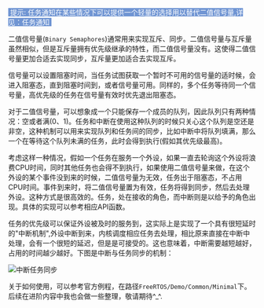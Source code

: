 <span style="color:white;background-color:#7095d3;">&nbsp;提示:  任务通知在某些情况下可以提供一个轻量的选择用以替代二值信号量,详见：任务通知&nbsp;</span>

二值信号量(`Binary Semaphores`)通常用来实现互斥、同步。二值信号量与互斥量虽然相似，但是互斥量拥有优先级继承的特性，而二值信号量没有。这使得二值信号量更加合适去实现同步，互斥量更加适合去实现互斥。

信号量可以设置阻塞时间，当任务试图获取一个暂时不可用的信号量的适时候，会进入阻塞态，直到阻塞时间到，或者信号量可用。同样的，多个任务等待同一个信号量，高优先级的任务在信号量有效时优先退出阻塞态。

对于二值信号量，可以想象成一个只能保存一个成员的队列，因此队列只有两种情况：空或者满(0、1)。任务和中断在使用这种队列的时候只关心这个队列是空还是非空，这种机制可以用来实现队列和任务间的同步，比如中断中将队列填满，那么一个在等待这个队列未满的任务，此时会得到执行(假如其优先级最高)。

考虑这样一种情况，假如一个任务在服务一个外设，如果一直去轮询这个外设将浪费CPU时间，同时其他任务也会得不到执行，如果使用二值信号量来做，在这个外设的某个事件没到来的时候，二值信号量为无效，任务出于阻塞态，不占用CPU时间。事件到来时，将二值信号量置为有效，任务将得到同步，然后去处理外设。这种方式是很高效的。任务，处在接收的角色，而中断则是以给予的角色出现。具体的实现可以参考相应API函数。

任务的优先级可以保证外设被及时的服务到，这实际上是实现了一个具有很短延时的"中断机制",外设中断到来，内核调度相应任务去处理，相比原来直接在中断中处理，会有一个很短的延迟，但是是可接受的。这也意味着，中断需要越短越好，占用的时间越少越好。下图是中断与任务同步的机制：

![中断任务同步](http://www.freertos.org/binary-semaphore.gif)

关于如何使用，可以参考官方例程，在路径`FreeRTOS/Demo/Common/Minimal`下。后续在进阶内容中我也会做一些整理，敬请期待^_^.